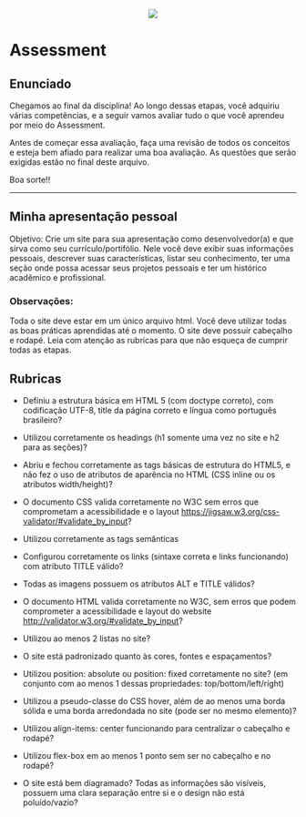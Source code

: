 <p align="center">
    <img src="https://www.infnet.edu.br/infnet/wp-content/themes/infnet.homepage//assets/img/LogoInfnetRodape.png"/>
</p>

# Assessment

## Enunciado

Chegamos ao final da disciplina! Ao longo dessas etapas, você adquiriu várias competências, e a seguir vamos avaliar tudo o que você aprendeu por meio do Assessment.

Antes de começar essa avaliação, faça uma revisão de todos os conceitos e esteja bem afiado para realizar uma boa avaliação. As questões que serão exigidas estão no final deste arquivo.

Boa sorte!!

________________________________________________________________

## Minha apresentação pessoal

Objetivo: Crie um site para sua apresentação como desenvolvedor(a) e que sirva como seu currículo/portifólio. Nele você deve exibir suas informações pessoais, descrever suas características, listar seu conhecimento, ter uma seção onde possa acessar seus projetos pessoais e ter um histórico acadêmico e profissional.

### Observações:

Toda o site deve estar em um único arquivo html. Você deve utilizar todas as boas práticas aprendidas até o momento. O site deve possuir cabeçalho e rodapé.
Leia com atenção as rubricas para que não esqueça de cumprir todas as etapas.

## Rubricas

- Definiu a estrutura básica em HTML 5 (com doctype correto), com codificação UTF-8, title da página correto e língua como português brasileiro?

- Utilizou corretamente os headings (h1 somente uma vez no site e h2 para as seções)?
- Abriu e fechou corretamente as tags básicas de estrutura do HTML5, e não fez o uso de atributos de aparência no HTML (CSS inline ou os atributos width/height)?
- O documento CSS valida corretamente no W3C sem erros que comprometam a acessibilidade e o layout https://jigsaw.w3.org/css-validator/#validate_by_input?
- Utilizou corretamente as tags semânticas
- Configurou corretamente os links (sintaxe correta e links funcionando) com atributo TITLE válido?
- Todas as imagens possuem os atributos ALT e TITLE válidos?
- O documento HTML valida corretamente no W3C, sem erros que podem comprometer a acessibilidade e layout do website http://validator.w3.org/#validate_by_input?
- Utilizou ao menos 2 listas no site?
- O site está padronizado quanto às cores, fontes e espaçamentos?
- Utilizou position: absolute ou position: fixed corretamente no site? (em conjunto com ao menos 1 dessas propriedades: top/bottom/left/right)
- Utilizou a pseudo-classe do CSS hover, além de ao menos uma borda sólida e uma borda arredondada no site (pode ser no mesmo elemento)?
- Utilizou align-items: center funcionando para centralizar o cabeçalho e rodapé?
- Utilizou flex-box em ao menos 1 ponto sem ser no cabeçalho e no rodapé?
- O site está bem diagramado? Todas as informações são visíveis, possuem uma clara separação entre si e o design não está poluído/vazio?
